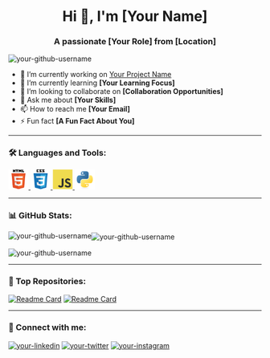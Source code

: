 <h1 align="center">Hi 👋, I'm [Your Name]</h1>
<h3 align="center">A passionate [Your Role] from [Location]</h3>

<p align="left"> <img src="https://komarev.com/ghpvc/?username=your-github-username&label=Profile%20views&color=0e75b6&style=flat" alt="your-github-username" /> </p>

- 🔭 I’m currently working on [Your Project Name](link-to-project)
- 🌱 I’m currently learning **[Your Learning Focus]**
- 👯 I’m looking to collaborate on **[Collaboration Opportunities]**
- 💬 Ask me about **[Your Skills]**
- 📫 How to reach me **[Your Email]**
- ⚡ Fun fact **[A Fun Fact About You]**

---

### 🛠️ Languages and Tools:

<p align="left"> 
<a href="https://www.w3.org/html/" target="_blank"> <img src="https://raw.githubusercontent.com/devicons/devicon/master/icons/html5/html5-original-wordmark.svg" alt="html5" width="40" height="40"/> </a> 
<a href="https://www.w3schools.com/css/" target="_blank"> <img src="https://raw.githubusercontent.com/devicons/devicon/master/icons/css3/css3-original-wordmark.svg" alt="css3" width="40" height="40"/> </a> 
<a href="https://developer.mozilla.org/en-US/docs/Web/JavaScript" target="_blank"> <img src="https://raw.githubusercontent.com/devicons/devicon/master/icons/javascript/javascript-original.svg" alt="javascript" width="40" height="40"/> </a> 
<a href="https://www.python.org" target="_blank"> <img src="https://raw.githubusercontent.com/devicons/devicon/master/icons/python/python-original.svg" alt="python" width="40" height="40"/> </a> 
<!-- Tambahkan lebih banyak teknologi yang kamu kuasai -->
</p>

---

### 📊 GitHub Stats:

<p><img align="left" src="https://github-readme-stats.vercel.app/api?username=your-github-username&show_icons=true&locale=en" alt="your-github-username" /></p>

<p><img align="center" src="https://github-readme-streak-stats.herokuapp.com/?user=your-github-username&" alt="your-github-username" /></p>

<p><img align="center" src="https://github-readme-stats.vercel.app/api/top-langs?username=your-github-username&show_icons=true&locale=en&layout=compact" alt="your-github-username" /></p>

---

### 📕 Top Repositories:
[![Readme Card](https://github-readme-stats.vercel.app/api/pin/?username=your-github-username&repo=repository-name)](https://github.com/your-github-username/repository-name)
[![Readme Card](https://github-readme-stats.vercel.app/api/pin/?username=your-github-username&repo=another-repository-name)](https://github.com/your-github-username/another-repository-name)

---

### 🔗 Connect with me:
<p align="left">
<a href="https://linkedin.com/in/your-linkedin" target="blank"><img align="center" src="https://cdn.jsdelivr.net/npm/simple-icons@v3/icons/linkedin.svg" alt="your-linkedin" height="30" width="40" /></a>
<a href="https://twitter.com/your-twitter" target="blank"><img align="center" src="https://cdn.jsdelivr.net/npm/simple-icons@v3/icons/twitter.svg" alt="your-twitter" height="30" width="40" /></a>
<a href="https://instagram.com/your-instagram" target="blank"><img align="center" src="https://cdn.jsdelivr.net/npm/simple-icons@v3/icons/instagram.svg" alt="your-instagram" height="30" width="40" /></a>
</p>
